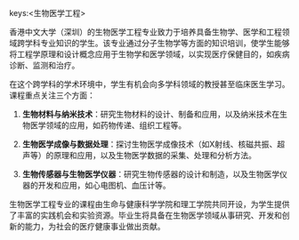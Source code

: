 keys:<生物医学工程>


香港中文大学（深圳）的生物医学工程专业致力于培养具备生物学、医学和工程领域跨学科专业知识的学生。该专业通过分子生物学等方面的知识培训，使学生能够将工程学原理和设计概念应用于生物学和医学领域，以实现医疗保健目的，如疾病诊断、监测和治疗。

在这个跨学科的学术环境中，学生有机会向多学科领域的教授甚至临床医生学习。课程重点关注三个方面：

1. **生物材料与纳米技术**：研究生物材料的设计、制备和应用，以及纳米技术在生物医学领域的应用，如药物传递、组织工程等。

2. **生物医学成像与数据处理**：探讨生物医学成像技术（如X射线、核磁共振、超声等）的原理和应用，以及生物医学数据的采集、处理和分析方法。

3. **生物传感器与生物医学仪器**：研究生物传感器的设计和制造，以及生物医学仪器的开发和应用，如心电图机、血压计等。

生物医学工程专业的课程由生命与健康科学学院和理工学院共同开设，为学生提供了丰富的实践机会和实验资源。毕业生将具备在生物医学领域从事研究、开发和创新的能力，为社会的医疗健康事业做出贡献。